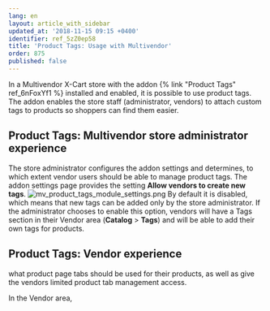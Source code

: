 ```yaml
---
lang: en
layout: article_with_sidebar
updated_at: '2018-11-15 09:15 +0400'
identifier: ref_5zZ0ep58
title: 'Product Tags: Usage with Multivendor'
order: 875
published: false
---
```

In a Multivendor X-Cart store with the addon {% link "Product Tags" ref_6nFoxYf1 %} installed and enabled, it is possible to use product tags. The addon enables the store staff (administrator, vendors) to attach custom tags to products so shoppers can find them easier.

## Product Tags: Multivendor store administrator experience
The store administrator configures the addon settings and determines, to which extent vendor users should be able to manage product tags. The addon settings page provides the setting **Allow vendors to create new tags**. 
   ![mv_product_tags_module_settings.png]({{site.baseurl}}/attachments/ref_5zZ0ep58/mv_product_tags_module_settings.png)
By default it is disabled, which means that new tags can be added only by the store administrator. If the administrator chooses to enable this option, vendors will have a Tags section in their Vendor area (**Catalog** > **Tags**) and will be able to add their own tags for products. 

## Product Tags: Vendor experience
what product page tabs should be used for their products, as well as give the vendors limited product tab management access.


In the Vendor area,